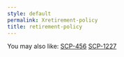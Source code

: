 ```yaml
---
style: default
permalink: Xretirement-policy
title: retirement-policy
---
```

You may also like:
[SCP-456](http://scp-wiki.net/scp-456)
[SCP-1227](http://scp-wiki.net/scp-1227)